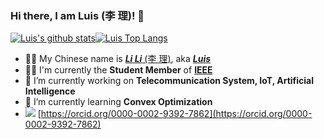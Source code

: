 ### Hi there, I am Luis (李 理)! 👋

[![Luis's github stats](https://github-readme-stats.vercel.app/api?username=l1997i&show_icons=true)](https://git.l1997i.com)[![Luis Top Langs](https://github-readme-stats.vercel.app/api/top-langs/?username=l1997i&layout=compact)](https://git.l1997i.com)

- 💁🏻 My Chinese name is [***Li Li*** (李 理)](https://www.l1997i.com), aka [***Luis***](https://www.l1997i.com)
- ✍🏻 I'm currently the **Student Member** of [**IEEE**](https://www.ieee.org/)
- 🔭 I’m currently working on **Telecommunication System, IoT, Artificial Intelligence**
- 🌱 I’m currently learning **Convex Optimization**
- ![](https://orcid.org/sites/default/files/images/orcid_16x16.png) [https://orcid.org/0000-0002-9392-7862](https://orcid.org/0000-0002-9392-7862)

<!--
**l1997i/l1997i** is a ✨ _special_ ✨ repository because its `README.md` (this file) appears on your GitHub profile.

Here are some ideas to get you started:

- 🔭 I’m currently working on Telecommunication System, IoT, Artificial Intelligence
- 🌱 I’m currently learning ...
- 👯 I’m looking to collaborate on ...
- 🤔 I’m looking for help with ...
- 💬 Ask me about ...
- 📫 How to reach me: ...
- 😄 Pronouns: ...
- ⚡ Fun fact: ...
-->
